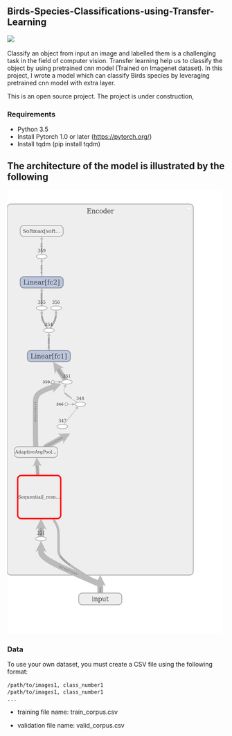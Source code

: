 ## Birds-Species-Classifications-using-Transfer-Learning
<img src="image/pytorch.jpeg" width="10%">

Classify an object from input an image and labelled them is a challenging task in the field of computer vision.
Transfer learning help us to classify the object by using pretrained cnn model (Trained on Imagenet dataset). In this project, I wrote a model which can classify Birds species by leveraging pretrained cnn model with extra layer.

 
This is an open source project. The project is under construction,

### Requirements
- Python 3.5 
- Install Pytorch 1.0 or later (https://pytorch.org/)
- Install tqdm   (pip install tqdm)

## The architecture of the model is illustrated by the following
<img src="image/model.png">

### Data
To use your own dataset, you must create a CSV file using the following format:
```
/path/to/images1, class_number1
/path/to/images1, class_number1
...
```
- training file name: train_corpus.csv

- validation file name: valid_corpus.csv

